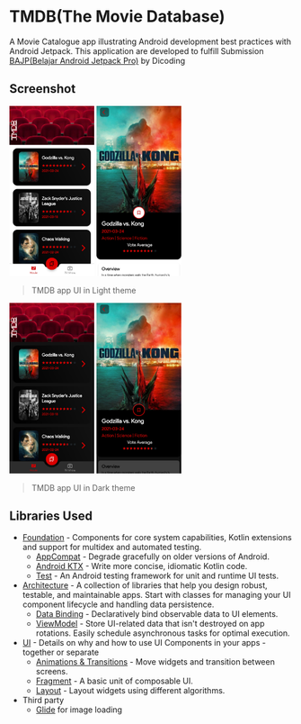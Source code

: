 # TMDB(The Movie Database)

A Movie Catalogue app illustrating Android development best practices with Android Jetpack. This application are developed to fulfill Submission [BAJP(Belajar Android Jetpack Pro)](https://www.dicoding.com/academies/129 "BAJP(Belajar Android Jetpack Pro)") by Dicoding

## Screenshot
<img src="https://github.com/Xhydracore/TheMovieDatabase/blob/submission_1/screenshot/main_light.jpg" width="30%" height="30%"/> <img src="https://github.com/Xhydracore/TheMovieDatabase/blob/submission_1/screenshot/detail_light.jpg" width="30%" height="30%"/>
> TMDB app UI in Light theme

<img src="https://github.com/Xhydracore/TheMovieDatabase/blob/submission_1/screenshot/main_dark.jpg" width="30%" height="30%"/> <img src="https://github.com/Xhydracore/TheMovieDatabase/blob/submission_1/screenshot/detail_dark.jpg" width="30%" height="30%"/>
> TMDB app UI in Dark theme

## Libraries Used
* [Foundation][0] - Components for core system capabilities, Kotlin extensions and support for multidex and automated testing.
  * [AppCompat][1] - Degrade gracefully on older versions of Android.
  * [Android KTX][2] - Write more concise, idiomatic Kotlin code.
  * [Test][4] - An Android testing framework for unit and runtime UI tests.
* [Architecture][10] - A collection of libraries that help you design robust, testable, and maintainable apps. Start with classes for managing your UI component lifecycle and handling data persistence.
  * [Data Binding][11] - Declaratively bind observable data to UI elements.
  * [ViewModel][17] - Store UI-related data that isn't destroyed on app rotations. Easily schedule asynchronous tasks for optimal execution.
* [UI][30] - Details on why and how to use UI Components in your apps - together or separate
  * [Animations & Transitions][31] - Move widgets and transition between screens.
  * [Fragment][34] - A basic unit of composable UI.
  * [Layout][35] - Layout widgets using different algorithms.
* Third party
  * [Glide][90] for image loading

[0]: https://developer.android.com/jetpack/components
[1]: https://developer.android.com/topic/libraries/support-library/packages#v7-appcompat
[2]: https://developer.android.com/kotlin/ktx
[4]: https://developer.android.com/training/testing/
[10]: https://developer.android.com/jetpack/arch/
[11]: https://developer.android.com/topic/libraries/data-binding/
[17]: https://developer.android.com/topic/libraries/architecture/viewmodel
[30]: https://developer.android.com/guide/topics/ui
[31]: https://developer.android.com/training/animation/
[34]: https://developer.android.com/guide/components/fragments
[35]: https://developer.android.com/guide/topics/ui/declaring-layout
[90]: https://github.com/bumptech/glide
